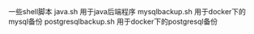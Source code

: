 一些shell脚本
java.sh 用于java后端程序
mysqlbackup.sh 用于docker下的mysql备份
postgresqlbackup.sh 用于docker下的postgresql备份
